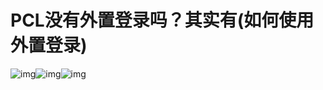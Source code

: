 # PCL没有**外置登录**吗？其实有(如何使用**外置登录**)

![img](https://uploader.shimo.im/f/lAEHsGxMlUoAupu9.png!thumbnail)![img](https://uploader.shimo.im/f/lPeROPANP6R6oVVD.png!thumbnail)![img](https://uploader.shimo.im/f/RiX5Rqz7oOjPjnbq.png!thumbnail)